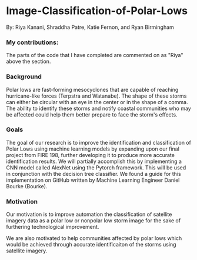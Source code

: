# Image-Classification-of-Polar-Lows
By: Riya Kanani, Shraddha Patre, Katie Fernon, and Ryan Birmingham
### My contributions:
The parts of the code that I have completed are commented on as "Riya" above the section.

### Background
Polar lows are fast-forming mesocyclones that are capable of reaching hurricane-like forces (Terpstra and Watanabe). The shape of these storms can either be circular with an eye in the center or in the shape of a comma. The ability to identify these storms and notify coastal communities who may be affected could help them better prepare to face the storm's effects.

### Goals
The goal of our research is to improve the identification and classification of Polar Lows using machine learning models by expanding upon our final project from FIRE 198, further developing it to produce more accurate identification results. We will partially accomplish this by implementing a CNN model called AlexNet using the Pytorch framework. This will be used in conjunction with the decision tree classifier. We found a guide for this implementation on GitHub written by Machine Learning Engineer Daniel Bourke (Bourke).

### Motivation
Our motivation is to improve automation the classification of satellite imagery data as a polar low or nonpolar low storm image for the sake of furthering technological improvement.

We are also motivated to help communities affected by polar lows which would be achieved through accurate identificaiton of the storms using satellite imagery.
